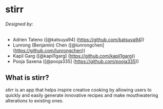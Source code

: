 # stirr

###### Designed by:
* Adrien Tateno ([@katsuya94] (https://github.com/katsuya94))
* Lunrong (Benjamin) Chen ([@lunrongchen] (https://github.com/lunrongchen))
* Kapil Garg ([@kapil1garg] (https://github.com/kapil1garg))
* Pooja Saxena ([@pooja335] (https://github.com/pooja335))

## What is stirr?
stirr is an app that helps inspire creative cooking by allowing users to quickly and easily generate innovative recipes and make mouthwatering alterations to existing ones.
